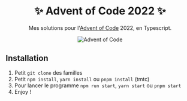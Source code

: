 <div align="center">

# ✨ Advent of Code 2022 ✨

Mes solutions pour l'[Advent of Code](https://adventofcode.com/) 2022, en Typescript.

![Advent of Code](https://cdn.thenewstack.io/media/2021/12/521cd034-advent-of-code-2021.jpg)

</div>

## Installation

1. Petit `git clone` des familles
2. Petit `npm install`, `yarn install` ou `pnpm install` (tmtc)
3. Pour lancer le programme `npm run start`, `yarn start` ou `pnpm start`
4. Enjoy !
